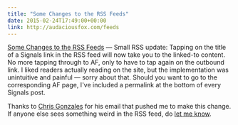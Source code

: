 ```yaml
---
title: "Some Changes to the RSS Feeds"
date: 2015-02-24T17:49:00+00:00
link: http://audaciousfox.com/feeds
---
```

[Some Changes to the RSS Feeds](http://audaciousfox.com/feeds) &mdash; 
Small RSS update: Tapping on the title of a Signals link in the RSS feed will now take you to the linked-to content. No more tapping through to AF, only to have to tap again on the outbound link. I liked readers actually reading on the site, but the implementation was unintuitive and painful &mdash; sorry about that. Should you want to go to the corresponding AF page, I've included a permalink at the bottom of every Signals post. 

Thanks to [Chris Gonzales](http://www.sparkjournal.net/about/) for his email that pushed me to make this change. If anyone else sees something weird in the RSS feed, do [let me know](http://audaciousfox.com/about). 